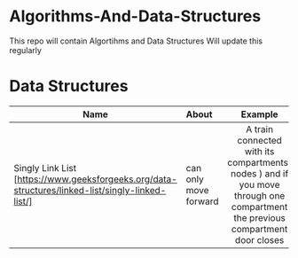 # Algorithms-And-Data-Structures
This repo will contain Algortihms and Data Structures
Will update this regularly

# Data Structures
| Name                | About | Example |
| --------------------|:------|:-------:|
| Singly Link List [https://www.geeksforgeeks.org/data-structures/linked-list/singly-linked-list/]| can only move forward | A train connected with its compartments( nodes ) and if you move through one compartment the previous compartment door closes


